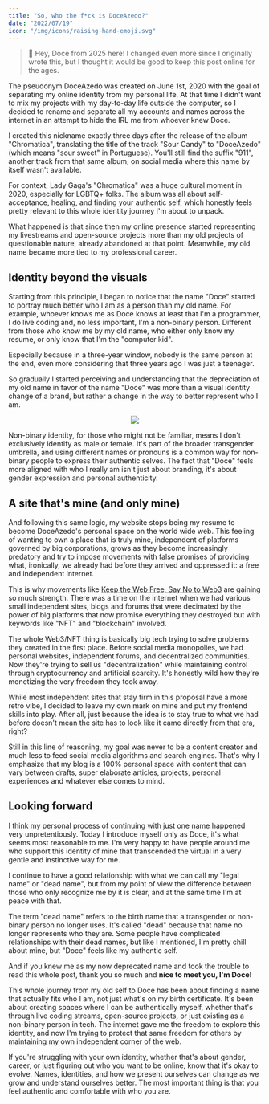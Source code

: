 ```yaml
---
title: "So, who the f*ck is DoceAzedo?"
date: "2022/07/19"
icon: "/img/icons/raising-hand-emoji.svg"
---
```


> 👋 Hey, Doce from 2025 here! I changed even more since I originally wrote this, but I thought it would be good to keep this post online for the ages.

The pseudonym DoceAzedo was created on June 1st, 2020 with the goal of separating my online identity from my personal life. At that time I didn't want to mix my projects with my day-to-day life outside the computer, so I decided to rename and separate all my accounts and names across the internet in an attempt to hide the IRL me from whoever knew Doce.

I created this nickname exactly three days after the release of the album "Chromatica", translating the title of the track "Sour Candy" to "DoceAzedo" (which means "sour sweet" in Portuguese). You'll still find the suffix "911", another track from that same album, on social media where this name by itself wasn't available.

For context, Lady Gaga's "Chromatica" was a huge cultural moment in 2020, especially for LGBTQ+ folks. The album was all about self-acceptance, healing, and finding your authentic self, which honestly feels pretty relevant to this whole identity journey I'm about to unpack.

What happened is that since then my online presence started representing my livestreams and open-source projects more than my old projects of questionable nature, already abandoned at that point. Meanwhile, my old name became more tied to my professional career.

## Identity beyond the visuals

Starting from this principle, I began to notice that the name "Doce" started to portray much better who I am as a person than my old name. For example, whoever knows me as Doce knows at least that I'm a programmer, I do live coding and, no less important, I'm a non-binary person. Different from those who know me by my old name, who either only know my resume, or only know that I'm the "computer kid".

Especially because in a three-year window, nobody is the same person at the end, even more considering that three years ago I was just a teenager.

So gradually I started perceiving and understanding that the depreciation of my old name in favor of the name "Doce" was more than a visual identity change of a brand, but rather a change in the way to better represent who I am.

<p align="center">
  <img src="/img/blog/who-is-doceazedo/old-taylor.gif">
</p>

Non-binary identity, for those who might not be familiar, means I don't exclusively identify as male or female. It's part of the broader transgender umbrella, and using different names or pronouns is a common way for non-binary people to express their authentic selves. The fact that "Doce" feels more aligned with who I really am isn't just about branding, it's about gender expression and personal authenticity.

## A site that's mine (and only mine)

And following this same logic, my website stops being my resume to become DoceAzedo's personal space on the world wide web. This feeling of wanting to own a place that is truly mine, independent of platforms governed by big corporations, grows as they become increasingly predatory and try to impose movements with false promises of providing what, ironically, we already had before they arrived and oppressed it: a free and independent internet.

This is why movements like [Keep the Web Free, Say No to Web3](https://yesterweb.org/no-to-web3) are gaining so much strength. There was a time on the internet when we had various small independent sites, blogs and forums that were decimated by the power of big platforms that now promise everything they destroyed but with keywords like "NFT" and "blockchain" involved.

The whole Web3/NFT thing is basically big tech trying to solve problems they created in the first place. Before social media monopolies, we had personal websites, independent forums, and decentralized communities. Now they're trying to sell us "decentralization" while maintaining control through cryptocurrency and artificial scarcity. It's honestly wild how they're monetizing the very freedom they took away.

While most independent sites that stay firm in this proposal have a more retro vibe, I decided to leave my own mark on mine and put my frontend skills into play. After all, just because the idea is to stay true to what we had before doesn't mean the site has to look like it came directly from that era, right?

Still in this line of reasoning, my goal was never to be a content creator and much less to feed social media algorithms and search engines. That's why I emphasize that my blog is a 100% personal space with content that can vary between drafts, super elaborate articles, projects, personal experiences and whatever else comes to mind.

## Looking forward

I think my personal process of continuing with just one name happened very unpretentiously. Today I introduce myself only as Doce, it's what seems most reasonable to me. I'm very happy to have people around me who support this identity of mine that transcended the virtual in a very gentle and instinctive way for me.

I continue to have a good relationship with what we can call my "legal name" or "dead name", but from my point of view the difference between those who only recognize me by it is clear, and at the same time I'm at peace with that.

The term "dead name" refers to the birth name that a transgender or non-binary person no longer uses. It's called "dead" because that name no longer represents who they are. Some people have complicated relationships with their dead names, but like I mentioned, I'm pretty chill about mine, but "Doce" feels like my authentic self.

And if you knew me as my now deprecated name and took the trouble to read this whole post, thank you so much and **nice to meet you, I'm Doce**!

This whole journey from my old self to Doce has been about finding a name that actually fits who I am, not just what's on my birth certificate. It's been about creating spaces where I can be authentically myself, whether that's through live coding streams, open-source projects, or just existing as a non-binary person in tech. The internet gave me the freedom to explore this identity, and now I'm trying to protect that same freedom for others by maintaining my own independent corner of the web.

If you're struggling with your own identity, whether that's about gender, career, or just figuring out who you want to be online, know that it's okay to evolve. Names, identities, and how we present ourselves can change as we grow and understand ourselves better. The most important thing is that you feel authentic and comfortable with who you are.

